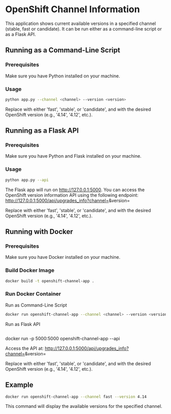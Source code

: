 # OpenShift Channel Information

This application shows current available versions in a specified channel (stable, fast or candidate). It can be run either as a command-line script or as a Flask API.

## Running as a Command-Line Script

### Prerequisites

Make sure you have Python installed on your machine.

### Usage

```bash
python app.py --channel <channel> --version <version>
```

Replace <channel> with either 'fast', 'stable', or 'candidate', and <version> with the desired OpenShift version (e.g., '4.14', '4.12', etc.).

## Running as a Flask API

### Prerequisites

Make sure you have Python and Flask installed on your machine.

### Usage

```bash
python app.py --api
```

The Flask app will run on http://127.0.0.1:5000. You can access the OpenShift version information API using the following endpoint:
http://127.0.0.1:5000/api/upgrades_info?channel=<channel>&version=<version>

Replace <channel> with either 'fast', 'stable', or 'candidate', and <version> with the desired OpenShift version (e.g., '4.14', '4.12', etc.).

## Running with Docker

### Prerequisites

Make sure you have Docker installed on your machine.

### Build Docker Image

```bash
docker build -t openshift-channel-app .
```

### Run Docker Container

Run as Command-Line Script

```bash
docker run openshift-channel-app --channel <channel> --version <version>
```

Run as Flask API
```bash
```

docker run -p 5000:5000 openshift-channel-app --api

Access the API at:
http://127.0.0.1:5000/api/upgrades_info?channel=<channel>&version=<version>

Replace <channel> with either 'fast', 'stable', or 'candidate', and <version> with the desired OpenShift version (e.g., '4.14', '4.12', etc.).

## Example

```bash
docker run openshift-channel-app --channel fast --version 4.14
```

This command will display the available versions for the specified channel.




